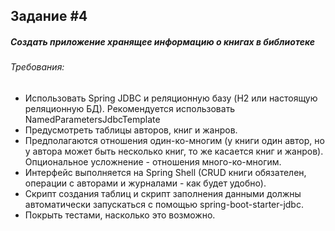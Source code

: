 Задание #4 
----------
##### Создать приложение хранящее информацию о книгах в библиотеке

###### Требования:
* Использовать Spring JDBC и реляционную базу (H2 или настоящую реляционную БД). Рекомендуется использовать NamedParametersJdbcTemplate
* Предусмотреть таблицы авторов, книг и жанров.
* Предполагаются отношения один-ко-многим (у книги один автор, но у автора может быть несколько книг, то же касается книг и жанров). Опциональное усложнение - отношения много-ко-многим.
* Интерфейс выполняется на Spring Shell (CRUD книги обязателен, операции с авторами и журналами - как будет удобно).
* Скрипт создания таблиц и скрипт заполнения данными должны автоматически запускаться с помощью spring-boot-starter-jdbc.
* Покрыть тестами, насколько это возможно.